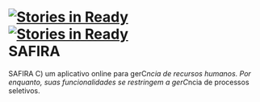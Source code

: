 [![Stories in Ready](https://badge.waffle.io/4Soft/SAFIRA.png?label=ready)](https://waffle.io/4Soft/SAFIRA)  
[![Stories in Ready](https://badge.waffle.io/SeuRAUL/SAFIRA.png?label=ready)](https://waffle.io/SeuRAUL/SAFIRA)  
SAFIRA
===

SAFIRA C) um aplicativo online para gerC*ncia de recursos humanos. Por enquanto, suas funcionalidades se restringem a gerC*ncia de processos seletivos.
